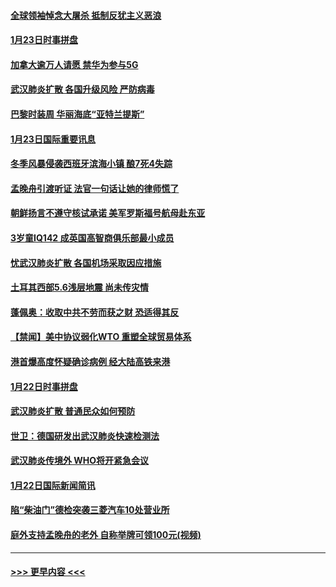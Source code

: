 #### [全球领袖悼念大屠杀 抵制反犹主义恶浪](../pages/prog202/a102759678.md?t=01241344) 
#### [1月23日时事拼盘](../pages/prog202/a102759599.md?t=01241344) 
#### [加拿大逾万人请愿 禁华为参与5G](../pages/prog202/a102759553.md?t=01241344) 
#### [武汉肺炎扩散 各国升级风险 严防病毒](../pages/prog202/a102759400.md?t=01241344) 
#### [巴黎时装周 华丽海底“亚特兰提斯”](../pages/prog202/a102759217.md?t=01241344) 
#### [1月23日国际重要讯息](../pages/prog202/a102759199.md?t=01241344) 
#### [冬季风暴侵袭西班牙滨海小镇 酿7死4失踪](../pages/prog202/a102759119.md?t=01241344) 
#### [孟晚舟引渡听证 法官一句话让她的律师慌了](../pages/prog202/a102759060.md?t=01241344) 
#### [朝鲜扬言不遵守核试承诺 美军罗斯福号航母赴东亚](../pages/prog202/a102759001.md?t=01241344) 
#### [3岁童IQ142 成英国高智商俱乐部最小成员](../pages/prog202/a102758990.md?t=01241344) 
#### [忧武汉肺炎扩散 各国机场采取因应措施](../pages/prog202/a102758911.md?t=01241344) 
#### [土耳其西部5.6浅层地震 尚未传灾情](../pages/prog202/a102758903.md?t=01241344) 
#### [蓬佩奥：收取中共不劳而获之财 恐适得其反](../pages/prog202/a102758889.md?t=01241344) 
#### [【禁闻】美中协议弱化WTO 重塑全球贸易体系](../pages/prog202/a102758790.md?t=01241344) 
#### [港首爆高度怀疑确诊病例 经大陆高铁来港](../pages/prog202/a102758613.md?t=01241344) 
#### [1月22日时事拼盘](../pages/prog202/a102758615.md?t=01241344) 
#### [武汉肺炎扩散 普通民众如何预防](../pages/prog202/a102758504.md?t=01241344) 
#### [世卫：德国研发出武汉肺炎快速检测法](../pages/prog202/a102758495.md?t=01241344) 
#### [武汉肺炎传境外 WHO将开紧急会议](../pages/prog202/a102758437.md?t=01241344) 
#### [1月22日国际新闻简讯](../pages/prog202/a102758231.md?t=01241344) 
#### [陷“柴油门”德检突袭三菱汽车10处营业所](../pages/prog202/a102758165.md?t=01241344) 
#### [庭外支持孟晚舟的老外 自称举牌可领100元(视频)](../pages/prog202/a102758092.md?t=01241344) 

----
#### [ >>> 更早内容 <<< ](../indexes/prog202-earlier.md)
